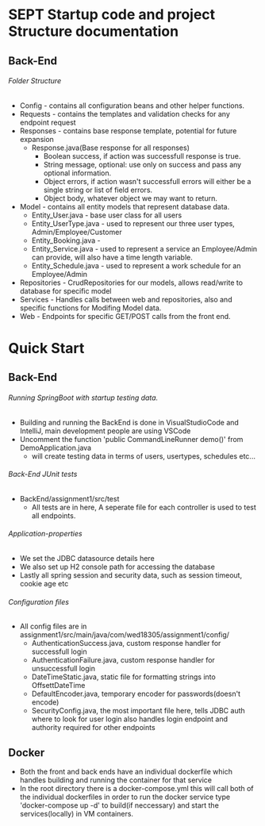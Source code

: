 # SEPT Startup code and  project Structure documentation 

## Back-End 
###### Folder Structure
  * Config - contains all configuration beans and other helper functions.
  * Requests - contains the templates and validation checks for any endpoint request
  * Responses - contains base response template, potential for future expansion
    * Response.java(Base response for all responses)
      - Boolean success, if action was successfull response is true.
      - String message, optional: use only on success and pass any optional information.
      - Object errors, if action wasn't successfull errors will either be a single string or list of field errors.
      - Object body, whatever object we may want to return.
  * Model - contains all entity models that represent database data.
    * Entity_User.java - base user class for all users
    * Entity_UserType.java - used to represent our three user types, Admin/Employee/Customer
    * Entity_Booking.java - 
    * Entity_Service.java - used to represent a service an Employee/Admin can provide, will also have a time length variable.
    * Entity_Schedule.java - used to represent a work schedule for an Employee/Admin
  * Repositories - CrudRepositories for our models, allows read/write to database for specific model
  * Services - Handles calls between web and repositories, also and specific functions for Modifing Model data.
  * Web - Endpoints for specific GET/POST calls from the front end.
      


# Quick Start

## Back-End
###### Running SpringBoot with startup testing data.
  - Building and running the BackEnd is done in VisualStudioCode and IntelliJ, main development people are using VSCode
  - Uncomment the function 'public CommandLineRunner demo()' from DemoApplication.java
    - will create testing data in terms of users, usertypes, schedules etc...

###### Back-End JUnit tests
 - BackEnd/assignment1/src/test
   - All tests are in here, A seperate file for each controller is used to test all endpoints. 
   
###### Application-properties
 - We set the JDBC datasource details here
 - We also set up H2 console path for accessing the database
 - Lastly all spring session and security data, such as session timeout, cookie age etc
 
###### Configuration files
 - All config files are in assignment1/src/main/java/com/wed18305/assignment1/config/
   - AuthenticationSuccess.java, custom response handler for successfull login
   - AuthenticationFailure.java, custom response handler for unsuccessfull login
   - DateTimeStatic.java, static file for formatting strings into OffsettDateTime
   - DefaultEncoder.java, temporary encoder for passwords(doesn't encode)
   - SecurityConfig.java, the most important file here, tells JDBC auth where to look for user login also handles login endpoint and authority required for other endpoints
   
## Docker
 - Both the front and back ends have an individual dockerfile which handles building and running the container for that service
 - In the root directory there is a docker-compose.yml this will call both of the individual dockerfiles in order to run the docker service type 'docker-compose up -d' to build(if neccessary) and start the services(locally) in VM containers.
